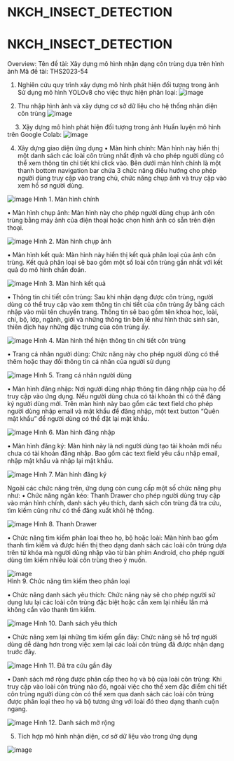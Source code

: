# NKCH_INSECT_DETECTION

# NKCH_INSECT_DETECTION

Overview:
Tên đề tài: Xây dựng mô hình nhận dạng côn trùng dựa trên hình ảnh
Mã đề tài: THS2023-54
1. Nghiên cứu quy trình xây dựng mô hình phát hiện đối tượng trong ảnh
Sử dụng mô hình YOLOv8 cho việc thực hiện phân loại:
![image](https://github.com/ThienNg65/NKCH_INSECT_DETECTION/assets/112293169/84e06965-bdc1-4709-a620-e3f5a2700b11)

 
2. Thu nhập hình ảnh và xây dựng cơ sở dữ liệu cho hệ thống nhận diện côn trùng
![image](https://github.com/ThienNg65/NKCH_INSECT_DETECTION/assets/112293169/8f22db5c-e818-4e72-bc3b-077c389aeefb)

  
3. Xậy dựng mô hình phát hiện đối tượng trong ảnh
Huấn luyện mô hình trên Google Colab:
![image](https://github.com/ThienNg65/NKCH_INSECT_DETECTION/assets/112293169/7c7090a0-d1fd-44ff-a0e0-0570725e62ca)

 
4. Xây dựng giao diện ứng dụng
•	Màn hình chính: Màn hình này hiển thị một danh sách các loài côn trùng nhất định và cho phép người dùng có thể xem thông tin chi tiết khi click vào. Bên dưới màn hình chính là một thanh bottom navigation bar chứa 3 chức năng điều hướng cho phép người dùng truy cập vào trang chủ, chức năng chụp ảnh và truy cập vào xem hồ sơ người dùng.

![image](https://github.com/ThienNg65/NKCH_INSECT_DETECTION/assets/112293169/91327f7b-fcc6-48e2-b342-c28564a726f0)
Hình 1. Màn hình chính

•	Màn hình chụp ảnh: Màn hình này cho phép người dùng chụp ảnh côn trùng bằng máy ảnh của điện thoại hoặc chọn hình ảnh có sẵn trên điện thoại.

![image](https://github.com/ThienNg65/NKCH_INSECT_DETECTION/assets/112293169/4d97dee4-b3b6-4fa3-9e0b-1f67583326b6)
Hình 2. Màn hình chụp ảnh

•	Màn hình kết quả: Màn hình này hiển thị kết quả phân loại của ảnh côn trùng. Kết quả phân loại sẽ bao gồm một số loài côn trùng gần nhất với kết quả do mô hình chẩn đoán.

![image](https://github.com/ThienNg65/NKCH_INSECT_DETECTION/assets/112293169/d53e5c38-b045-4e4d-8ad0-ca118da6b5ee)
Hình 3. Màn hình kết quả

•	Thông tin chi tiết côn trùng: Sau khi nhận dạng được côn trùng, người dùng có thể truy cập vào xem thông tin chi tiết của côn trùng ấy bằng cách nhập vào mũi tên chuyển trang. Thông tin sẽ bao gồm tên khoa học, loài, chi, bộ, lớp, ngành, giới và những thông tin bên lề như hình thức sinh sản, thiên địch hay những đặc trưng của côn trùng ấy. 

![image](https://github.com/ThienNg65/NKCH_INSECT_DETECTION/assets/112293169/1e86fd93-9763-40ff-b1b9-f3cad86057bc)
Hình 4. Màn hình thể hiện thông tin chi tiết côn trùng

•	Trang cá nhân người dùng: Chức năng này cho phép người dùng có thể thêm hoặc thay đổi thông tin cá nhân của người sử dụng

![image](https://github.com/ThienNg65/NKCH_INSECT_DETECTION/assets/112293169/d9622b6e-3173-490d-9856-9e3227938765)
Hình 5. Trang cá nhân người dùng

•	Màn hình đăng nhập: Nơi người dùng nhập thông tin đăng nhập của họ để truy cập vào ứng dụng. Nếu người dùng chưa có tài khoản thì có thể đăng ký người dùng mới. Trên màn hình này bao gồm các text field cho phép người dùng nhập email và mật khẩu để đăng nhập, một text button “Quên mật khẩu” để người dùng có thể đặt lại mật khẩu.

![image](https://github.com/ThienNg65/NKCH_INSECT_DETECTION/assets/112293169/581eb554-335f-4713-9836-50cadc09cfd1)
Hình 6. Màn hình đăng nhập

•	Màn hình đăng ký: Màn hình này là nơi người dùng tạo tài khoản mới nếu chưa có tài khoản đăng nhập. Bao gồm các text field yêu cầu nhập email, nhập mật khẩu và nhập lại mật khẩu.

![image](https://github.com/ThienNg65/NKCH_INSECT_DETECTION/assets/112293169/7450784f-ff73-4953-800b-298b130de87e)
Hình 7. Màn hình đăng ký

Ngoài các chức năng trên, ứng dụng còn cung cấp một số chức năng phụ như:
•	Chức năng ngăn kéo: Thanh Drawer cho phép người dùng truy cập vào màn hình chính, danh sách yêu thích, danh sách côn trùng đã tra cứu, tìm kiếm cũng như có thể đăng xuất khỏi hệ thống.

![image](https://github.com/ThienNg65/NKCH_INSECT_DETECTION/assets/112293169/b12bd0fe-f32f-4806-a3bb-81c2518ab0dc) 
Hình 8. Thanh Drawer



•	Chức năng tìm kiếm phân loại theo họ, bộ hoặc loài: Màn hình bao gồm thanh tìm kiếm và được hiển thị theo dạng danh sách các loài côn trùng dựa trên từ khóa mà người dùng nhập vào từ bàn phím Android, cho phép người dùng tìm kiếm nhiều loài côn trùng theo ý muốn.

![image](https://github.com/ThienNg65/NKCH_INSECT_DETECTION/assets/112293169/ad5f426d-ed49-4062-beb9-0e99b05828fb)              
Hình 9. Chức năng tìm kiếm theo phân loại

•	Chức năng danh sách yêu thích: Chức năng này sẽ cho phép người sử dụng lưu lại các loài côn trùng đặc biệt hoặc cần xem lại nhiều lần mà không cần vào thanh tìm kiếm. 

![image](https://github.com/ThienNg65/NKCH_INSECT_DETECTION/assets/112293169/19b324a6-2901-4915-8f39-30fbf916dd1e)
Hình 10. Danh sách yêu thích

•	Chức năng xem lại những tìm kiếm gần đây: Chức năng sẽ hỗ trợ người dùng dễ dàng hơn trong việc xem lại các loài côn trùng đã được nhận dạng trước đây.

![image](https://github.com/ThienNg65/NKCH_INSECT_DETECTION/assets/112293169/7faa34d2-9edf-4ff0-b9bf-3868eaec2d86) 
Hình 11. Đã tra cứu gần đây

•	Danh sách mở rộng được phân cấp theo họ và bộ của loài côn trùng: Khi truy cập vào loài côn trùng nào đó, ngoài việc cho thế xem đặc điểm chi tiết côn trùng người dùng còn có thế xem qua danh sách các loài côn trùng được phân loại theo họ và bộ tương ứng với loài đó theo dạng thanh cuộn ngang.

![image](https://github.com/ThienNg65/NKCH_INSECT_DETECTION/assets/112293169/9458bb69-ae12-4a0c-92b0-00ebe4a3e2ca)
Hình 12. Danh sách mở rộng

5. Tích hợp mô hình nhận diện, cơ sở dữ liệu vào trong ứng dụng

![image](https://github.com/ThienNg65/NKCH_INSECT_DETECTION/assets/112293169/61281bd2-ffd9-4020-8161-c6d6cac21cff)
 

